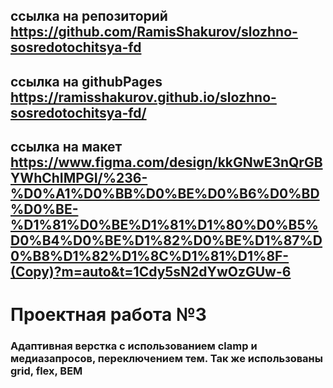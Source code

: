 ## ссылка на репозиторий https://github.com/RamisShakurov/slozhno-sosredotochitsya-fd
## ссылка на githubPages https://ramisshakurov.github.io/slozhno-sosredotochitsya-fd/
## ссылка на макет https://www.figma.com/design/kkGNwE3nQrGBYWhChIMPGI/%236-%D0%A1%D0%BB%D0%BE%D0%B6%D0%BD%D0%BE-%D1%81%D0%BE%D1%81%D1%80%D0%B5%D0%B4%D0%BE%D1%82%D0%BE%D1%87%D0%B8%D1%82%D1%8C%D1%81%D1%8F-(Copy)?m=auto&t=1Cdy5sN2dYwOzGUw-6
# Проектная работа №3 
### Адаптивная верстка с использованием clamp и медиазапросов, переключением тем. Так же использованы grid, flex, BEM 
